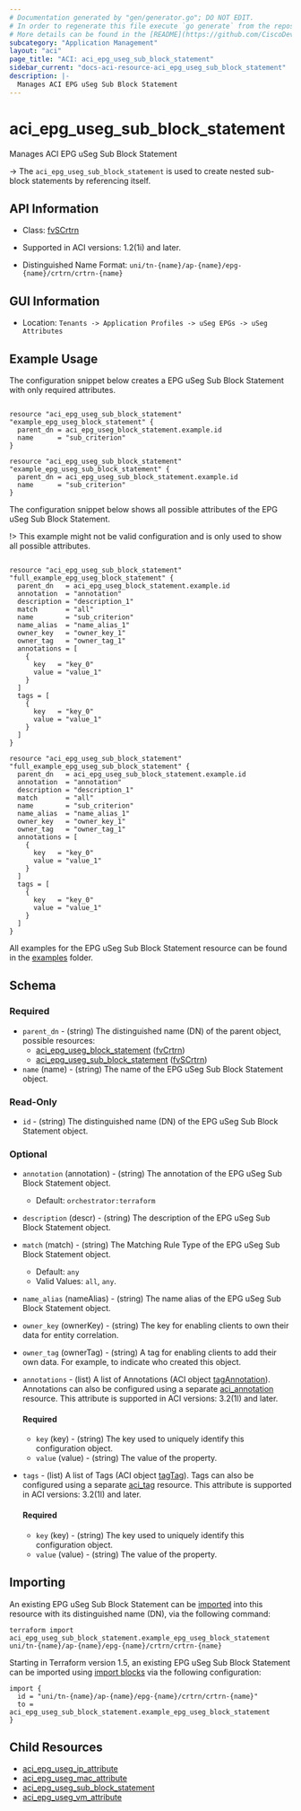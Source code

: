 ```yaml
---
# Documentation generated by "gen/generator.go"; DO NOT EDIT.
# In order to regenerate this file execute `go generate` from the repository root.
# More details can be found in the [README](https://github.com/CiscoDevNet/terraform-provider-aci/blob/master/README.md).
subcategory: "Application Management"
layout: "aci"
page_title: "ACI: aci_epg_useg_sub_block_statement"
sidebar_current: "docs-aci-resource-aci_epg_useg_sub_block_statement"
description: |-
  Manages ACI EPG uSeg Sub Block Statement
---
```


# aci_epg_useg_sub_block_statement #

Manages ACI EPG uSeg Sub Block Statement

  -> The `aci_epg_useg_sub_block_statement` is used to create nested sub-block statements by referencing itself.


## API Information ##

* Class: [fvSCrtrn](https://pubhub.devnetcloud.com/media/model-doc-latest/docs/app/index.html#/objects/fvSCrtrn/overview)

* Supported in ACI versions: 1.2(1i) and later.

* Distinguished Name Format: `uni/tn-{name}/ap-{name}/epg-{name}/crtrn/crtrn-{name}`

## GUI Information ##

* Location: `Tenants -> Application Profiles -> uSeg EPGs -> uSeg Attributes`

## Example Usage ##

The configuration snippet below creates a EPG uSeg Sub Block Statement with only required attributes.

```hcl

resource "aci_epg_useg_sub_block_statement" "example_epg_useg_block_statement" {
  parent_dn = aci_epg_useg_block_statement.example.id
  name      = "sub_criterion"
}

resource "aci_epg_useg_sub_block_statement" "example_epg_useg_sub_block_statement" {
  parent_dn = aci_epg_useg_sub_block_statement.example.id
  name      = "sub_criterion"
}

```
The configuration snippet below shows all possible attributes of the EPG uSeg Sub Block Statement.

!> This example might not be valid configuration and is only used to show all possible attributes.

```hcl

resource "aci_epg_useg_sub_block_statement" "full_example_epg_useg_block_statement" {
  parent_dn   = aci_epg_useg_block_statement.example.id
  annotation  = "annotation"
  description = "description_1"
  match       = "all"
  name        = "sub_criterion"
  name_alias  = "name_alias_1"
  owner_key   = "owner_key_1"
  owner_tag   = "owner_tag_1"
  annotations = [
    {
      key   = "key_0"
      value = "value_1"
    }
  ]
  tags = [
    {
      key   = "key_0"
      value = "value_1"
    }
  ]
}

resource "aci_epg_useg_sub_block_statement" "full_example_epg_useg_sub_block_statement" {
  parent_dn   = aci_epg_useg_sub_block_statement.example.id
  annotation  = "annotation"
  description = "description_1"
  match       = "all"
  name        = "sub_criterion"
  name_alias  = "name_alias_1"
  owner_key   = "owner_key_1"
  owner_tag   = "owner_tag_1"
  annotations = [
    {
      key   = "key_0"
      value = "value_1"
    }
  ]
  tags = [
    {
      key   = "key_0"
      value = "value_1"
    }
  ]
}

```

All examples for the EPG uSeg Sub Block Statement resource can be found in the [examples](https://github.com/CiscoDevNet/terraform-provider-aci/tree/master/examples/resources/aci_epg_useg_sub_block_statement) folder.

## Schema ##

### Required ###

* `parent_dn` - (string) The distinguished name (DN) of the parent object, possible resources:
  - [aci_epg_useg_block_statement](https://registry.terraform.io/providers/CiscoDevNet/aci/latest/docs/resources/epg_useg_block_statement) ([fvCrtrn](https://pubhub.devnetcloud.com/media/model-doc-latest/docs/app/index.html#/objects/fvCrtrn/overview))
  - [aci_epg_useg_sub_block_statement](https://registry.terraform.io/providers/CiscoDevNet/aci/latest/docs/resources/epg_useg_sub_block_statement) ([fvSCrtrn](https://pubhub.devnetcloud.com/media/model-doc-latest/docs/app/index.html#/objects/fvSCrtrn/overview))
* `name` (name) - (string) The name of the EPG uSeg Sub Block Statement object.

### Read-Only ###

* `id` - (string) The distinguished name (DN) of the EPG uSeg Sub Block Statement object.

### Optional ###

* `annotation` (annotation) - (string) The annotation of the EPG uSeg Sub Block Statement object.
  - Default: `orchestrator:terraform`
* `description` (descr) - (string) The description of the EPG uSeg Sub Block Statement object.
* `match` (match) - (string) The Matching Rule Type of the EPG uSeg Sub Block Statement object.
  - Default: `any`
  - Valid Values: `all`, `any`.
* `name_alias` (nameAlias) - (string) The name alias of the EPG uSeg Sub Block Statement object.
* `owner_key` (ownerKey) - (string) The key for enabling clients to own their data for entity correlation.
* `owner_tag` (ownerTag) - (string) A tag for enabling clients to add their own data. For example, to indicate who created this object.
* `annotations` - (list) A list of Annotations (ACI object [tagAnnotation](https://pubhub.devnetcloud.com/media/model-doc-latest/docs/app/index.html#/objects/tagAnnotation/overview)). Annotations can also be configured using a separate [aci_annotation](https://registry.terraform.io/providers/CiscoDevNet/aci/latest/docs/resources/annotation) resource. This attribute is supported in ACI versions: 3.2(1l) and later.
  #### Required ####
  
    * `key` (key) - (string) The key used to uniquely identify this configuration object.
    * `value` (value) - (string) The value of the property.
* `tags` - (list) A list of Tags (ACI object [tagTag](https://pubhub.devnetcloud.com/media/model-doc-latest/docs/app/index.html#/objects/tagTag/overview)). Tags can also be configured using a separate [aci_tag](https://registry.terraform.io/providers/CiscoDevNet/aci/latest/docs/resources/tag) resource. This attribute is supported in ACI versions: 3.2(1l) and later.
  #### Required ####
  
    * `key` (key) - (string) The key used to uniquely identify this configuration object.
    * `value` (value) - (string) The value of the property.

## Importing

An existing EPG uSeg Sub Block Statement can be [imported](https://www.terraform.io/docs/import/index.html) into this resource with its distinguished name (DN), via the following command:

```
terraform import aci_epg_useg_sub_block_statement.example_epg_useg_block_statement uni/tn-{name}/ap-{name}/epg-{name}/crtrn/crtrn-{name}
```

Starting in Terraform version 1.5, an existing EPG uSeg Sub Block Statement can be imported
using [import blocks](https://developer.hashicorp.com/terraform/language/import) via the following configuration:

```
import {
  id = "uni/tn-{name}/ap-{name}/epg-{name}/crtrn/crtrn-{name}"
  to = aci_epg_useg_sub_block_statement.example_epg_useg_block_statement
}
```

## Child Resources
  
  - [aci_epg_useg_ip_attribute](https://registry.terraform.io/providers/CiscoDevNet/aci/latest/docs/resources/epg_useg_ip_attribute)
  - [aci_epg_useg_mac_attribute](https://registry.terraform.io/providers/CiscoDevNet/aci/latest/docs/resources/epg_useg_mac_attribute)
  - [aci_epg_useg_sub_block_statement](https://registry.terraform.io/providers/CiscoDevNet/aci/latest/docs/resources/epg_useg_sub_block_statement)
  - [aci_epg_useg_vm_attribute](https://registry.terraform.io/providers/CiscoDevNet/aci/latest/docs/resources/epg_useg_vm_attribute)